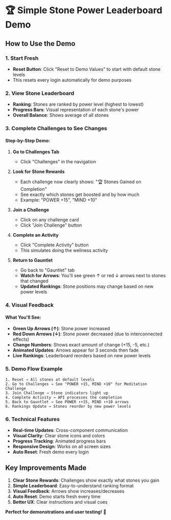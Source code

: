 # 🏆 Simple Stone Power Leaderboard Demo

## How to Use the Demo

### 1. Start Fresh
- **Reset Button**: Click "Reset to Demo Values" to start with default stone levels
- This resets every login automatically for demo purposes

### 2. View Stone Leaderboard
- **Ranking**: Stones are ranked by power level (highest to lowest)
- **Progress Bars**: Visual representation of each stone's power
- **Overall Balance**: Shows average of all stones

### 3. Complete Challenges to See Changes

#### Step-by-Step Demo:
1. **Go to Challenges Tab**
   - Click "Challenges" in the navigation

2. **Look for Stone Rewards**
   - Each challenge now clearly shows: "🏆 Stones Gained on Completion"
   - See exactly which stones get boosted and by how much
   - Example: "POWER +15", "MIND +10"

3. **Join a Challenge**
   - Click on any challenge card
   - Click "Join Challenge" button

4. **Complete an Activity**
   - Click "Complete Activity" button
   - This simulates doing the wellness activity

5. **Return to Gauntlet**
   - Go back to "Gauntlet" tab
   - **Watch for Arrows**: You'll see green ↑ or red ↓ arrows next to stones that changed
   - **Updated Rankings**: Stone positions may change based on new power levels

### 4. Visual Feedback

#### What You'll See:
- **Green Up Arrows (↑)**: Stone power increased
- **Red Down Arrows (↓)**: Stone power decreased (due to interconnected effects)
- **Change Numbers**: Shows exact amount of change (+15, -5, etc.)
- **Animated Updates**: Arrows appear for 3 seconds then fade
- **Live Rankings**: Leaderboard reorders based on new power levels

### 5. Demo Flow Example

```
1. Reset → All stones at default levels
2. Go to Challenges → See "POWER +15, MIND +10" for Meditation Challenge  
3. Join Challenge → Stone indicators light up
4. Complete Activity → API processes the completion
5. Back to Gauntlet → See POWER ↑+15, MIND ↑+10 arrows
6. Rankings Update → Stones reorder by new power levels
```

### 6. Technical Features

- **Real-time Updates**: Cross-component communication
- **Visual Clarity**: Clear stone icons and colors
- **Progress Tracking**: Animated progress bars
- **Responsive Design**: Works on all screen sizes
- **Auto Reset**: Fresh demo every login

## Key Improvements Made

1. **Clear Stone Rewards**: Challenges show exactly what stones you gain
2. **Simple Leaderboard**: Easy-to-understand ranking format
3. **Visual Feedback**: Arrows show increases/decreases
4. **Auto Reset**: Demo starts fresh every time
5. **Better UX**: Clear instructions and visual cues

**Perfect for demonstrations and user testing!** 🚀